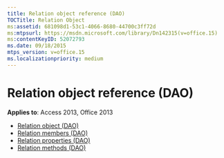 ```yaml
---
title: Relation object reference (DAO)
TOCTitle: Relation Object
ms:assetid: 681098d1-53c1-4066-8680-44700c3ff72d
ms:mtpsurl: https://msdn.microsoft.com/library/Dn142315(v=office.15)
ms:contentKeyID: 52072793
ms.date: 09/18/2015
mtps_version: v=office.15
ms.localizationpriority: medium
---
```


# Relation object reference (DAO)

**Applies to**: Access 2013, Office 2013

- [Relation object (DAO)](relation-object-dao.md)
- [Relation members (DAO)](relation-members-dao.md)
- [Relation properties (DAO)](relation-properties-dao.md)
- [Relation methods (DAO)](relation-methods-dao.md)

